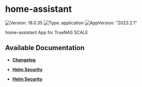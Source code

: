# home-assistant

![Version: 18.0.35](https://img.shields.io/badge/Version-18.0.35-informational?style=flat-square) ![Type: application](https://img.shields.io/badge/Type-application-informational?style=flat-square) ![AppVersion: "2023.2.1"](https://img.shields.io/badge/AppVersion-"2023.2.1"-informational?style=flat-square)

home-assistant App for TrueNAS SCALE

## Available Documentation

- [**Changelog**](CHANGELOG)

- [**Helm Security**](container-security)

- [**Helm Security**](helm-security)

